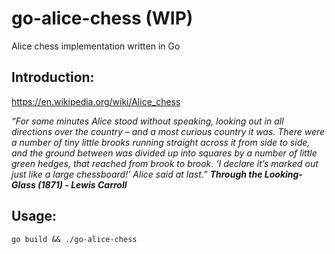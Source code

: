 # go-alice-chess (WIP)
Alice chess implementation written in Go
## Introduction:
https://en.wikipedia.org/wiki/Alice_chess

*“For some minutes Alice stood without speaking, looking out in all directions over the country – and a most curious country it was. There were a number of tiny little brooks running straight across it from side to side, and the ground between was divided up into squares by a number of little green hedges, that reached from brook to brook. ‘I declare it’s marked out just like a large chessboard!’ Alice said at last.”* ***Through the Looking-Glass (1871) - Lewis Carroll***

## Usage:
```
go build && ./go-alice-chess
```
